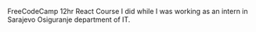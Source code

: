 FreeCodeCamp 12hr React Course I did while I was working as an intern in Sarajevo Osiguranje department of IT.
